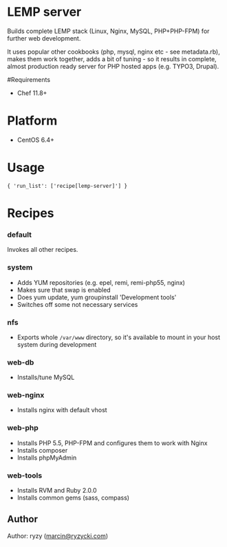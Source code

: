 # LEMP server

Builds complete LEMP stack (Linux, Nginx, MySQL, PHP+PHP-FPM) for further web development.

It uses popular other cookbooks (php, mysql, nginx etc - see metadata.rb), makes them work together, adds a bit of tuning - so it results in complete, almost production ready server for PHP hosted apps (e.g. TYPO3, Drupal).

#Requirements

- Chef 11.8+

# Platform

- CentOS 6.4+

# Usage

```{ 'run_list': ['recipe[lemp-server]'] }```

# Recipes

### default
Invokes all other recipes.

### system
- Adds YUM repositories (e.g. epel, remi, remi-php55, nginx)
- Makes sure that swap is enabled
- Does yum update, yum groupinstall 'Development tools'
- Switches off some not necessary services

### nfs
- Exports whole `/var/www` directory, so it's available to mount in your host system during development

### web-db
- Installs/tune MySQL

### web-nginx
- Installs nginx with default vhost

### web-php
- Installs PHP 5.5, PHP-FPM and configures them to work with Nginx
- Installs composer
- Installs phpMyAdmin

### web-tools
- Installs RVM and Ruby 2.0.0
- Installs common gems (sass, compass)

## Author

Author: ryzy (<marcin@ryzycki.com>)